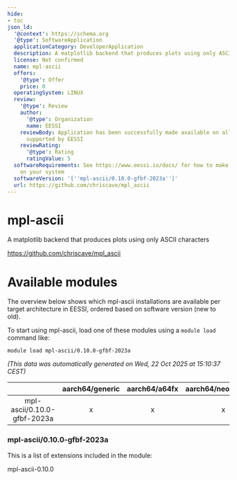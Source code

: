 ```yaml
---
hide:
- toc
json_ld:
  '@context': https://schema.org
  '@type': SoftwareApplication
  applicationCategory: DeveloperApplication
  description: A matplotlib backend that produces plots using only ASCII characters
  license: Not confirmed
  name: mpl-ascii
  offers:
    '@type': Offer
    price: 0
  operatingSystem: LINUX
  review:
    '@type': Review
    author:
      '@type': Organization
      name: EESSI
    reviewBody: Application has been successfully made available on all architectures
      supported by EESSI
    reviewRating:
      '@type': Rating
      ratingValue: 5
  softwareRequirements: See https://www.eessi.io/docs/ for how to make EESSI available
    on your system
  softwareVersion: '[''mpl-ascii/0.10.0-gfbf-2023a'']'
  url: https://github.com/chriscave/mpl_ascii
---
```


mpl-ascii
=========


A matplotlib backend that produces plots using only ASCII characters

https://github.com/chriscave/mpl_ascii
# Available modules


The overview below shows which mpl-ascii installations are available per target architecture in EESSI, ordered based on software version (new to old).

To start using mpl-ascii, load one of these modules using a `module load` command like:

```shell
module load mpl-ascii/0.10.0-gfbf-2023a
```

*(This data was automatically generated on Wed, 22 Oct 2025 at 15:10:37 CEST)*

| |aarch64/generic|aarch64/a64fx|aarch64/neoverse_n1|aarch64/neoverse_v1|aarch64/nvidia/grace|x86_64/generic|x86_64/amd/zen2|x86_64/amd/zen3|x86_64/amd/zen4|x86_64/intel/cascadelake|x86_64/intel/haswell|x86_64/intel/icelake|x86_64/intel/sapphirerapids|x86_64/intel/skylake_avx512|
| :---: | :---: | :---: | :---: | :---: | :---: | :---: | :---: | :---: | :---: | :---: | :---: | :---: | :---: | :---: |
|mpl-ascii/0.10.0-gfbf-2023a|x|x|x|x|x|x|x|x|x|x|x|x|x|x|


### mpl-ascii/0.10.0-gfbf-2023a

This is a list of extensions included in the module:

mpl-ascii-0.10.0